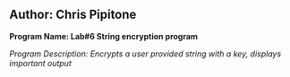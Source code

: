Author: Chris Pipitone
---
**Program Name: Lab#6 String encryption program**

*Program Description: Encrypts a user provided string with a key, displays important output*
